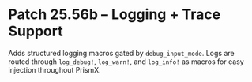 # Patch 25.56b – Logging + Trace Support

Adds structured logging macros gated by `debug_input_mode`. Logs are routed through `log_debug!`, `log_warn!`, and `log_info!` as macros for easy injection throughout PrismX.

